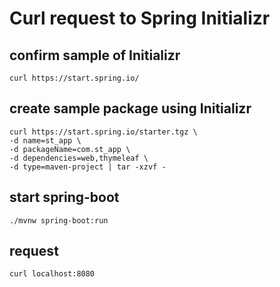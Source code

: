# Curl request to Spring Initializr

## confirm sample of Initializr
```
curl https://start.spring.io/
```

## create sample package using Initializr
```
curl https://start.spring.io/starter.tgz \
-d name=st_app \
-d packageName=com.st_app \
-d dependencies=web,thymeleaf \
-d type=maven-project | tar -xzvf -
```

## start spring-boot
```
./mvnw spring-boot:run
```

## request
```
curl localhost:8080
```